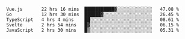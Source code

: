 <!--START_SECTION:waka-->
```text
Vue.js       22 hrs 16 mins  ███████████▓░░░░░░░░░░░░░   47.08 % 
Go           12 hrs 30 mins  ██████▓░░░░░░░░░░░░░░░░░░   26.45 % 
TypeScript   4 hrs 4 mins    ██░░░░░░░░░░░░░░░░░░░░░░░   08.61 % 
Svelte       2 hrs 54 mins   █▓░░░░░░░░░░░░░░░░░░░░░░░   06.15 % 
JavaScript   2 hrs 30 mins   █▒░░░░░░░░░░░░░░░░░░░░░░░   05.31 % 
```
<!--END_SECTION:waka-->
